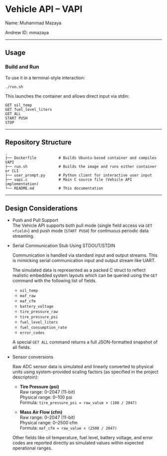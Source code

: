 # Vehicle API – VAPI

Name: Muhammad Mazaya

Andrew ID: mmazaya

---

## Usage

### Build and Run

To use it in a terminal-style interaction:

    ./run.sh

This launches the container and allows direct input via stdin:

    GET oil_temp
    GET fuel_level_liters
    GET ALL
    START PUSH
    STOP

---

## Repository Structure

    .
    ├── Dockerfile          # Builds Ubuntu-based container and compiles VAPI
    ├── run.sh              # Builds the image and runs either container or CLI
    ├── user_prompt.py      # Python client for interactive user input
    ├── vapi.c              # Main C source file (Vehicle API implementation)
    └── README.md           # This documentation

---

## Design Considerations

- Push and Pull Support  
  The Vehicle API supports both pull mode (single field access via `GET <field>`) and push mode (`START PUSH`) for continuous periodic data streaming.

- Serial Communication Stub Using STDOUT/STDIN

  Communication is handled via standard input and output streams. This is mimicking serial communication input and output stream like UART.

  The simulated data is represented as a packed C struct to reflect realistic embedded system layouts which can be queried using the `GET` command with the following list of fields.

    - `oil_temp`  
    - `maf_raw`  
    - `maf_cfm`  
    - `battery_voltage`  
    - `tire_pressure_raw`  
    - `tire_pressure_psi`  
    - `fuel_level_liters`  
    - `fuel_consumption_rate`  
    - `error_codes`

  A special `GET ALL` command returns a full JSON-formatted snapshot of all fields.


- Sensor conversions

  Raw ADC sensor data is simulated and linearly converted to physical units using system-provided scaling factors (as specified in the project descriptoin):

    - **Tire Pressure (psi)**  
      Raw range: 0–2047 (11-bit)  
      Physical range: 0–100 psi  
      Formula: `tire_pressure_psi = raw_value × (100 / 2047)`

    - **Mass Air Flow (cfm)**  
      Raw range: 0–2047 (11-bit)  
      Physical range: 0–2500 cfm  
      Formula: `maf_cfm = raw_value × (2500 / 2047)`

  Other fields like oil temperature, fuel level, battery voltage, and error codes are reported directly as simulated values within expected operational ranges.

